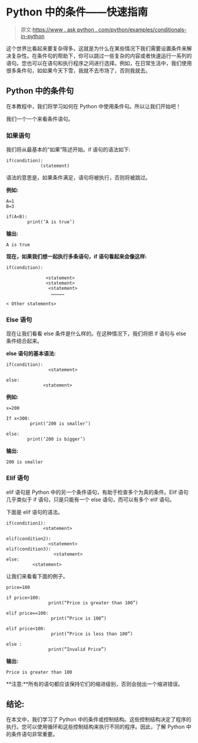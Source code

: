 # Python 中的条件——快速指南

> 原文:[https://www . ask python . com/python/examples/conditionals-in-python](https://www.askpython.com/python/examples/conditionals-in-python)

这个世界比看起来要复杂得多。这就是为什么在某些情况下我们需要设置条件来解决复杂性。在条件句的帮助下，你可以跳过一些复杂的内容或者快速运行一系列的语句。您也可以在语句和执行程序之间进行选择。例如，在日常生活中，我们使用很多条件句，如如果今天下雪，我就不去市场了，否则我就去。

## Python 中的条件句

在本教程中，我们将学习如何在 Python 中使用条件句。所以让我们开始吧！

我们一个一个来看条件语句。

### 如果语句

我们将从最基本的“如果”陈述开始。if 语句的语法如下:

```
if(condition):
             (statement)

```

语法的意思是，如果条件满足，语句将被执行，否则将被跳过。

**例如:**

```
A=1
B=3

if(A<B):
        print(‘A is true’)

```

**输出:**

```
A is true

```

**现在，如果我们想一起执行多条语句，if 语句看起来会像这样:**

```
if(condition):

               <statement>
               <statement>
                <statement>
                 ……………

< Other statements>

```

### Else 语句

现在让我们看看 else 条件是什么样的。在这种情况下，我们将把 if 语句与 else 条件结合起来。

**else 语句的基本语法:**

```
if(condition):
                <statement>

else:
              <statement>

```

**例如:**

```
x=200

If x<300:
         print(‘200 is smaller’)

else:
        print(‘200 is bigger’)

```

**输出:**

```
200 is smaller

```

### Elif 语句

elif 语句是 Python 中的另一个条件语句，有助于检查多个为真的条件。Elif 语句几乎类似于 if 语句，只是只能有一个 else 语句，而可以有多个 elif 语句。

下面是 elif 语句的语法。

```
if(condition1):
              <statement>

elif(condition2):
                <statement>
elif(condition3):
                  <statement>
else:
          <statement>

```

让我们来看看下面的例子。

```
price=180

if price>100:
                print(“Price is greater than 100”)

elif price==100:
                 print(“Price is 100”)

elif price<100:
                 print(“Price is less than 100”)

else :
                print(“Invalid Price”)

```

**输出:**

```
Price is greater than 100

```

**注意:**所有的语句都应该保持它们的缩进级别，否则会抛出一个缩进错误。

## 结论:

在本文中，我们学习了 Python 中的条件或控制结构。这些控制结构决定了程序的执行。您可以使用循环和这些控制结构来执行不同的程序。因此，了解 Python 中的条件语句非常重要。